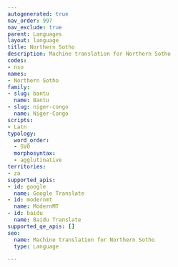 ```yaml
---
autogenerated: true
nav_order: 997
nav_exclude: true
parent: Languages
layout: language
title: Northern Sotho
description: Machine translation for Northern Sotho
codes:
- nso
names:
- Northern Sotho
family:
- slug: bantu
  name: Bantu
- slug: niger-congo
  name: Niger-Congo
scripts:
- Latn
typology:
  word_order:
  - SVO
  morphosyntax:
  - agglutinative
territories:
- za
supported_apis:
- id: google
  name: Google Translate
- id: modernmt
  name: ModernMT
- id: baidu
  name: Baidu Translate
supported_qe_apis: []
seo:
  name: Machine translation for Northern Sotho
  type: Language

---
```


